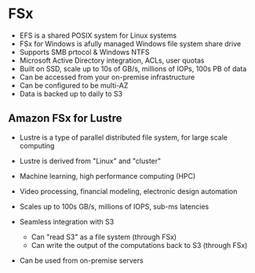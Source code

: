 # FSx

- EFS is a shared POSIX system for Linux systems
- FSx for Windows is afully managed Windows file system share drive
- Supports SMB prtocol & Windows NTFS
- Microsoft Active Directory integration, ACLs, user quotas
- Built on SSD, scale up to 10s of GB/s, millions of IOPs, 100s PB of data
- Can be accessed from your on-premise infrastructure
- Can be configured to be multi-AZ
- Data is backed up to daily to S3


## Amazon FSx for Lustre

- Lustre is a type of parallel distributed file system, for large scale computing
- Lustre is derived from "Linux" and "cluster"

- Machine learning, high performance computing (HPC)
- Video processing, financial modeling, electronic design automation
- Scales up to 100s GB/s, millions of IOPS, sub-ms latencies
- Seamless integration with S3
   - Can "read S3" as a file system (through FSx)
   - Can write the output of the computations back to S3 (through FSx)
- Can be used from on-premise servers
